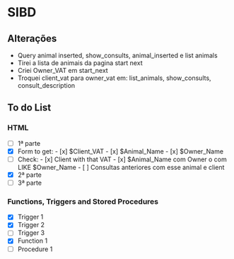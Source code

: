 # SIBD

## Alterações
- Query animal inserted, show_consults, animal_inserted e list animals 
- Tirei a lista de animais da pagina start next
- Criei Owner_VAT em start_next
- Troquei client_vat para owner_vat em: list_animals, show_consults, consult_description

## To do List

###  HTML  
- [ ]   1ª parte
  - [x]   Form to get:
    - [x]   $Client_VAT
    - [x]   $Animal_Name
    - [x]   $Owner_Name
  - [ ]   Check:
    - [x]   Client with that VAT
    - [x]   $Animal_Name com Owner o com LIKE $Owner_Name
    - [ ]   Consultas anteriores com esse animal e client
- [x]   2ª parte
- [ ]   3ª parte

### Functions, Triggers and Stored Procedures
- [x] Trigger 1
- [x] Trigger 2
- [ ] Trigger 3
- [x] Function 1
- [ ] Procedure 1
